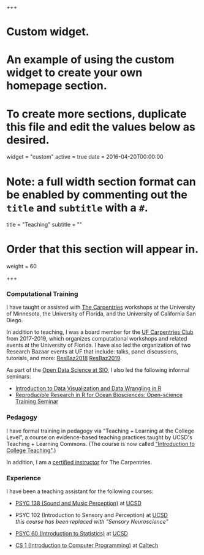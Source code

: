 +++
# Custom widget.
# An example of using the custom widget to create your own homepage section.
# To create more sections, duplicate this file and edit the values below as desired.
widget = "custom"
active = true
date = 2016-04-20T00:00:00

# Note: a full width section format can be enabled by commenting out the `title` and `subtitle` with a `#`.
title = "Teaching"
subtitle = ""

# Order that this section will appear in.
weight = 60

+++

### Computational Training

I have taught or assisted with [The Carpentries](https://carpentries.org/) workshops at the University of Minnesota, the University of Florida, and the University of California San Diego.

In addition to teaching, I was a board member for the [UF Carpentries Club](https://uf-carpentries.org/) from 2017-2019, which organizes computational workshops and related events at the University of Florida. I have also led the organization of two Research Bazaar events at UF that include: talks, panel discussions, tutorials, and more: [ResBaz2018](https://resbaz.github.io/resbaz2018/gainesville/) [ResBaz2019](https://resbaz.github.io/resbaz2019/gainesville/).

As part of the [Open Data Science at SIO](https://open-data-science-at-sio.github.io/), I also led the following informal seminars:

* [Introduction to Data Visualization and Data Wrangling in R](https://github.com/Open-Data-Science-at-SIO/Intro-Data-Viz-Winter-2017)
* [Reproducible Research in R for Ocean Biosciences: Open-science Training Seminar](https://github.com/Open-Data-Science-at-SIO/RRROBOTS)

### Pedagogy

I have formal training in pedagogy via "Teaching + Learning at the College Level", a course on evidence-based teaching practices taught by UCSD's Teaching + Learning Commons. (The course is now called ["Introduction to College Teaching"](https://commons.ucsd.edu/educators/future-faculty-programs/introduction-to-college-teaching.html).)

In addition, I am a [certified instructor](https://carpentries.org/become-instructor/) for The Carpentries.

### Experience

I have been a teaching assistant for the following courses:

* [PSYC 138 (Sound and Music Perception)](http://www.psychology.ucsd.edu/undergraduate-program/courses/index.html) at [UCSD](http://www.ucsd.edu)
* PSYC 102 (Introduction to Sensory and Perception) at [UCSD](http://www.ucsd.edu)<br />*this course has been replaced with "Sensory Neuroscience"*
  
* [PSYC 60 (Introduction to Statistics)](http://www.psychology.ucsd.edu/undergraduate-program/courses/index.html) at [UCSD](http://www.ucsd.edu)
* [CS 1 (Introduction to Computer Programming)](http://www.cms.caltech.edu/academics/course_desc#cs) at [Caltech](http://www.caltech.edu) 